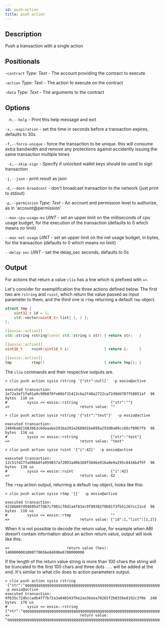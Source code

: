 ```yaml
---
id: push-action
title: push action
---
```




## Description
Push a transaction with a single action

## Positionals

-`contract` _Type: Text_ - The account providing the contract to execute
 
-`action` _Type: Text_ - The action to execute on the contract
 
-`data` _Type: Text_ - The arguments to the contract

## Options

 ` -h,--help` - Print this help message and exit
 
 `-x,--expiration` - set the time in seconds before a transaction expires, defaults to 30s
 
 `-f,--force-unique` - force the transaction to be unique. this will consume extra bandwidth and remove any protections against accidently issuing the same transaction multiple times

` -s,--skip-sign` - Specify if unlocked wallet keys should be used to sign transaction

`-j,--json` - print result as json

`-d,--dont-broadcast` - don't broadcast transaction to the network (just print to stdout)

`-p,--permission` _Type: Text_ - An account and permission level to authorize, as in 'account@permission'

`--max-cpu-usage-ms` _UINT_ - set an upper limit on the milliseconds of cpu usage budget, for the execution of the transaction (defaults to 0 which means no limit)

`--max-net-usage` _UINT_ - set an upper limit on the net usage budget, in bytes, for the transaction (defaults to 0 which means no limit)

`--delay-sec` _UINT_ - set the delay_sec seconds, defaults to 0s

## Output

For actions that return a value `clio` has a line which is prefixed with `=>`.

Let's consider for exemplification the three actions defined below. The first two are `rstring` and `ruint`, which return the value passed as input parameter to them, and the third one is `rtmp` returning a default `tmp` object.

```c++
struct tmp {
    uint32_t id = 1;
    std::vector<uint8_t> list{ 1, 2 };
};

[[eosio::action]]
std::string rstring(const std::string & str) { return str;   }

[[eosio::action]]
uint16_t    ruint(uint16_t i)                { return i;     }

[[eosio::action]]
tmp         rtmp()                           { return tmp{}; }
```

The `clio` commands and their respective outputs are.

```shell
> clio push action sysio rstring '{"str":null}'  -p eosio@active

executed transaction: 1e72a3ef1fa01a9c90b870fe86bf31413c6a2f40a2722ca72d9dd707f58851af  96 bytes  116 us
#         sysio <= eosio::rstring               {"str":""}
=>                                return value: ""

> clio push action sysio rstring '{"str":"test"}'  -p eosio@active

executed transaction: 2484ba021683bb3c6daaabe291ba291e2689d1be899a293d0a09cc68cf0967fb  96 bytes  116 us
#         sysio <= eosio::rstring               {"str":"test"}
=>                                return value: "test"

> clio push action sysio ruint '{"i":42}'  -p eosio@active

executed transaction: 12c51fd27fad9bb0fa959037a72093ad0b168f5846e916a0e9a295c8416bdf9f  96 bytes  138 us
#         sysio <= eosio::ruint                 {"i":42}
=>                                return value: 42
```

The `rtmp` action output, returning a default `tmp` object, looks like this:

```shell
> clio push action sysio rtmp '{}'  -p eosio@active

executed transaction: 42386687d94695d77d67cf901cf8d1a4f83ac9f89382f0b01f3fb51267cc21cd  96 bytes  110 us
#         sysio <= eosio::rtmp                  ""
=>                                return value: {"id":1,"list":[1,2]}
```

When it is not possible to decode the return value, for example when ABI doesn’t contain information about an action return value, output will look like this:

```shell
=>                          return value (hex): 1400000001000770656e64696e6700000000
```

If the length of the return value string is more than 100 chars the string will be truncated to the first 100 chars and three dots `...` will be added at the end. It's similar to what clio does to action parameters output.

```shell
> clio push action sysio rstring '{"str":"qqqqqqqqqqqqqqqqqqqqqqqqqqqqqqqqqqqqqqqqqqqqqqqqqqqqqqqqqqqqqqqqqqqqqqqqqqqqqqqqqqqqqqqqqqqqqqqqqqqqqqqqqqqqqqqqqqqqqqqqqqqqqqqqqqqqqqqqqqqqqqqqqqq"}'  -p eosio@active
executed transaction: 9fb35c72dbccadb4ff7b72a3a046543fbe2ae36eea70265f2b8356e8192c3f0e  248 bytes  176 us
#         sysio <= eosio::rstring               {"str":"qqqqqqqqqqqqqqqqqqqqqqqqqqqqqqqqqqqqqqqqqqqqqqqqqqqqqqqqqqqqqqqqqqqqqqqqqqqqqqqqqqqqqqqqqqqq...
=>                                return value: "qqqqqqqqqqqqqqqqqqqqqqqqqqqqqqqqqqqqqqqqqqqqqqqqqqqqqqqqqqqqqqqqqqqqqqqqqqqqqqqqqqqqqqqqqqqqqqqqqqq...
```
